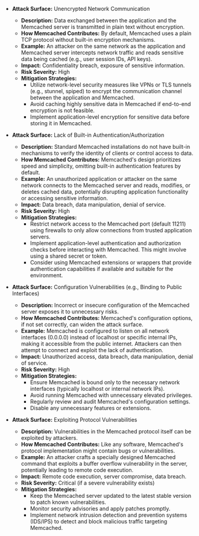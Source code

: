 *   **Attack Surface:** Unencrypted Network Communication
    *   **Description:** Data exchanged between the application and the Memcached server is transmitted in plain text without encryption.
    *   **How Memcached Contributes:** By default, Memcached uses a plain TCP protocol without built-in encryption mechanisms.
    *   **Example:** An attacker on the same network as the application and Memcached server intercepts network traffic and reads sensitive data being cached (e.g., user session IDs, API keys).
    *   **Impact:** Confidentiality breach, exposure of sensitive information.
    *   **Risk Severity:** High
    *   **Mitigation Strategies:**
        *   Utilize network-level security measures like VPNs or TLS tunnels (e.g., stunnel, spiped) to encrypt the communication channel between the application and Memcached.
        *   Avoid caching highly sensitive data in Memcached if end-to-end encryption is not feasible.
        *   Implement application-level encryption for sensitive data before storing it in Memcached.

*   **Attack Surface:** Lack of Built-in Authentication/Authorization
    *   **Description:** Standard Memcached installations do not have built-in mechanisms to verify the identity of clients or control access to data.
    *   **How Memcached Contributes:** Memcached's design prioritizes speed and simplicity, omitting built-in authentication features by default.
    *   **Example:** An unauthorized application or attacker on the same network connects to the Memcached server and reads, modifies, or deletes cached data, potentially disrupting application functionality or accessing sensitive information.
    *   **Impact:** Data breach, data manipulation, denial of service.
    *   **Risk Severity:** High
    *   **Mitigation Strategies:**
        *   Restrict network access to the Memcached port (default 11211) using firewalls to only allow connections from trusted application servers.
        *   Implement application-level authentication and authorization checks before interacting with Memcached. This might involve using a shared secret or token.
        *   Consider using Memcached extensions or wrappers that provide authentication capabilities if available and suitable for the environment.

*   **Attack Surface:** Configuration Vulnerabilities (e.g., Binding to Public Interfaces)
    *   **Description:** Incorrect or insecure configuration of the Memcached server exposes it to unnecessary risks.
    *   **How Memcached Contributes:** Memcached's configuration options, if not set correctly, can widen the attack surface.
    *   **Example:** Memcached is configured to listen on all network interfaces (0.0.0.0) instead of localhost or specific internal IPs, making it accessible from the public internet. Attackers can then attempt to connect and exploit the lack of authentication.
    *   **Impact:** Unauthorized access, data breach, data manipulation, denial of service.
    *   **Risk Severity:** High
    *   **Mitigation Strategies:**
        *   Ensure Memcached is bound only to the necessary network interfaces (typically localhost or internal network IPs).
        *   Avoid running Memcached with unnecessary elevated privileges.
        *   Regularly review and audit Memcached's configuration settings.
        *   Disable any unnecessary features or extensions.

*   **Attack Surface:** Exploiting Protocol Vulnerabilities
    *   **Description:**  Vulnerabilities in the Memcached protocol itself can be exploited by attackers.
    *   **How Memcached Contributes:**  Like any software, Memcached's protocol implementation might contain bugs or vulnerabilities.
    *   **Example:** An attacker crafts a specially designed Memcached command that exploits a buffer overflow vulnerability in the server, potentially leading to remote code execution.
    *   **Impact:** Remote code execution, server compromise, data breach.
    *   **Risk Severity:** Critical (if a severe vulnerability exists)
    *   **Mitigation Strategies:**
        *   Keep the Memcached server updated to the latest stable version to patch known vulnerabilities.
        *   Monitor security advisories and apply patches promptly.
        *   Implement network intrusion detection and prevention systems (IDS/IPS) to detect and block malicious traffic targeting Memcached.